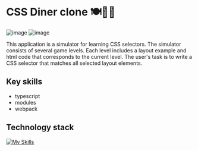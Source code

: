 # CSS Diner clone 🍽🍎🥒
![image](https://github.com/midicable/css-diner-clone/assets/104969521/32e7a1d9-6940-41d1-84e7-1816c78620fa)
![image](https://github.com/midicable/css-diner-clone/assets/104969521/c57c2991-b5d6-4754-af9c-a73113763188)

This application is a simulator for learning CSS selectors. The simulator consists of several game levels. Each level includes a layout example and html code that corresponds to the current level. The user's task is to write a CSS selector that matches all selected layout elements.

## Key skills
- typescript
- modules
- webpack

## Technology stack
[![My Skills](https://skillicons.dev/icons?i=html,css,typescript,webpack,git,vscode&perline=6)](https://skillicons.dev)
